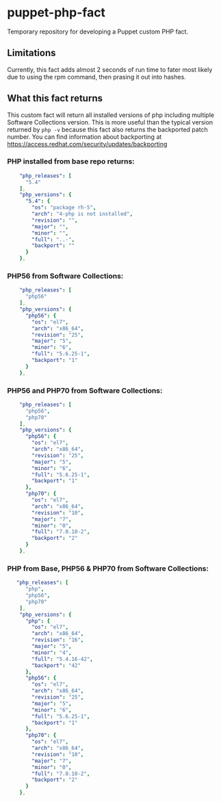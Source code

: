 # puppet-php-fact
Temporary repository for developing a Puppet custom PHP fact.

## Limitations
Currently, this fact adds almost 2 seconds of run time to fater most likely
due to using the rpm command, then prasing it out into hashes.

## What this fact returns

This custom fact will return all installed versions of php including multiple
Software Collections version. This is more useful than the typical version
returned by `php -v` because this fact also returns the backported patch number.
You can find information about backporting at https://access.redhat.com/security/updates/backporting

### PHP installed from base repo returns:
```YAML
    "php_releases": [
      "5.4"
    ],
    "php_versions": {
      "5.4": {
        "os": "package rh-5",
        "arch": "4-php is not installed",
        "revision": "",
        "major": "",
        "minor": "",
        "full": "..-",
        "backport": ""
      }
    },

```

### PHP56 from Software Collections:
```YAML
    "php_releases": [
      "php56"
    ],
    "php_versions": {
      "php56": {
        "os": "el7",
        "arch": "x86_64",
        "revision": "25",
        "major": "5",
        "minor": "6",
        "full": "5.6.25-1",
        "backport": "1"
      }
    },
```

### PHP56 and PHP70 from Software Collections:
```YAML
    "php_releases": [
      "php56",
      "php70"
    ],
    "php_versions": {
      "php56": {
        "os": "el7",
        "arch": "x86_64",
        "revision": "25",
        "major": "5",
        "minor": "6",
        "full": "5.6.25-1",
        "backport": "1"
      },
      "php70": {
        "os": "el7",
        "arch": "x86_64",
        "revision": "10",
        "major": "7",
        "minor": "0",
        "full": "7.0.10-2",
        "backport": "2"
      }
    },

```

### PHP from Base, PHP56 & PHP70 from Software Collections:
```YAML
   "php_releases": [
      "php",
      "php56",
      "php70"
    ],
    "php_versions": {
      "php": {
        "os": "el7",
        "arch": "x86_64",
        "revision": "16",
        "major": "5",
        "minor": "4",
        "full": "5.4.16-42",
        "backport": "42"
      },
      "php56": {
        "os": "el7",
        "arch": "x86_64",
        "revision": "25",
        "major": "5",
        "minor": "6",
        "full": "5.6.25-1",
        "backport": "1"
      },
      "php70": {
        "os": "el7",
        "arch": "x86_64",
        "revision": "10",
        "major": "7",
        "minor": "0",
        "full": "7.0.10-2",
        "backport": "2"
      }
    },
```